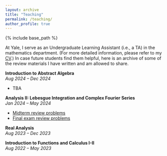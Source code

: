 ```yaml
---
layout: archive
title: "Teaching"
permalink: /teaching/
author_profile: true
---
```


{% include base_path %}

At Yale, I serve as an Undergraduate Learning Assistant (i.e., a TA) in the mathematics department. (For more detailed information, please refer to my [CV](https://luc-ta.github.io/cv/).) In case future students find them helpful, here is an archive of some of the review materials I have written and am allowed to share.

**Introduction to Abstract Algebra**\
_Aug 2024 – Dec 2024_
* TBA

**Analysis II: Lebesgue Integration and Complex Fourier Series**\
_Jan 2024 – May 2024_
* [Midterm review problems](../files/Math_305_midterm_review_worksheet.pdf)
* [Final exam review problems](../files/Math_305_final_review_worksheet.pdf) 

**Real Analysis**\
_Aug 2023 – Dec 2023_

**Introduction to Functions and Calculus I-II**\
_Aug 2022 – May 2023_
